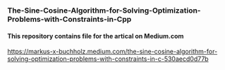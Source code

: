 ### The-Sine-Cosine-Algorithm-for-Solving-Optimization-Problems-with-Constraints-in-Cpp

#### This repository contains file for the artical on Medium.com
https://markus-x-buchholz.medium.com/the-sine-cosine-algorithm-for-solving-optimization-problems-with-constraints-in-c-530aecd0d77b
